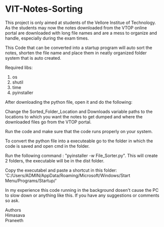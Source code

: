 # VIT-Notes-Sorting

This project is only aimed at students of the Vellore Institue of Technology.
As the students may now the notes downloaded from the VTOP online portal are downloaded with long file names and are a mess to organize and handle, especially during the exam times.

This Code that can be converted into a startup program will auto sort the notes, shorten the file name and place them in neatly organized folder system that is auto created.

Required libs:
1. os
2. shutil
3. time
4. pyinstaller

After downloading the python file, open it and do the following:

Change the Sorted_Folder_Location and Downloads variable paths to the locations to which you want the notes to get dumped and where the downloaded files go from the VTOP portal.

Run the code and make sure that the code runs properly on your system.

To convert the python file into a executeable go to the folder in which the code is saved and open cmd in the folder. 

Run the following command : "pyinstaller -w File_Sorter.py". This will create 2 folders, the executable will be in the dist folder.

Copy the executabel and paste a shortcut in this folder: 'C:/Users/ADMIN/AppData/Roaming/Microsoft/Windows/Start Menu/Programs/Startup/'


In my experience this code running in the background dosen't cause the PC to slow down or anything like this. If you have any suggestions or comments so ask.

Authors    
Himasava     
Praneeth    
